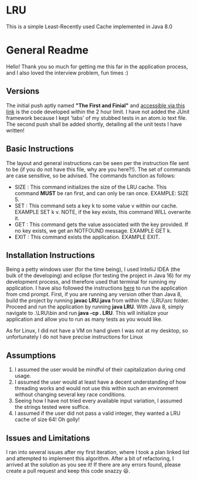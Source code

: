 # LRU
This is a simple Least-Recently used Cache implemented in Java 8.0


# General Readme

Hello! Thank you so much for getting me this far in the application process, and I also loved the interview problem, fun times :) 

## Versions

The initial push aptly named **"The First and Finial"** and [accessible via this link](https://github.com/funkeyfreak/LRU/commit/e87e44a2c7d3afc7cfb224ea0751996e0905dfcc) is the code developed within the 2 hour limit. I have not added the JUnit framework because I kept 'tabs' of my stubbed tests in an atom.io text file. The second push shall be added shortly, detailing all the unit tests I have written!

## Basic Instructions

The layout and general instructions can be seen per the instruction file sent to be (if you do not have this file, why are you here?!).  The set of commands are case sensitive, so be advised. The commands function as follows:

* SIZE : This command initializes the size of the LRU cache. This command **MUST** be ran first, and can only be ran once. EXAMPLE: SIZE 5.
* SET : This command sets a key k to some value v within our cache. EXAMPLE SET k v. NOTE, if the key exists, this command WILL overwrite it.
* GET : This command gets the value associated with the key provided. If no key exists, we get an NOTFOUND message. EXAMPLE GET k.
* EXIT : This command exists the application. EXAMPLE EXIT.

## Installation Instructions

Being a petty windows user (for the time being), I used IntelliJ IDEA (the bulk of the developing) and eclipse (for testing the project in Java 16) for my development process, and therefore used that terminal for running my application. I have also followed the instructions [here](https://docs.oracle.com/javase/tutorial/getStarted/cupojava/win32.html) to run the application from cmd prompt. First, if you are running any version other than Java 8, build the project by running **javac LRU.java** from within the .\LRU\src folder. Proceed and run the application by running **java LRU**. With Java 8, simply navigate to .\LRU\bin and run **java -cp . LRU**. This will initialize your application and allow you to run as many tests as you would like.

As for Linux, I did not have a VM on hand given I was not at my desktop, so unfortunately I do not have precise instructions for Linux

## Assumptions 

1. I assumed the user would be mindful of their capitalization during cmd usage.
2. I assumed the user would at least have a decent understanding of how threading works and would not use this within such an environment without changing several key race conditions.
3. Seeing how I have not tried every available input variation, I assumed the strings tested were suffice.
4. I assumed if the user did not pass a valid integer, they wanted a LRU cache of size 64! Oh golly!

## Issues and Limitations

I ran into several issues after my first iteration, where I took a plan linked list and attempted to implement this algorithm. After a bit of refactoring, I arrived at the solution as you see it! If there are any errors found, please create a pull request and keep this code snazzy :smiley:.
